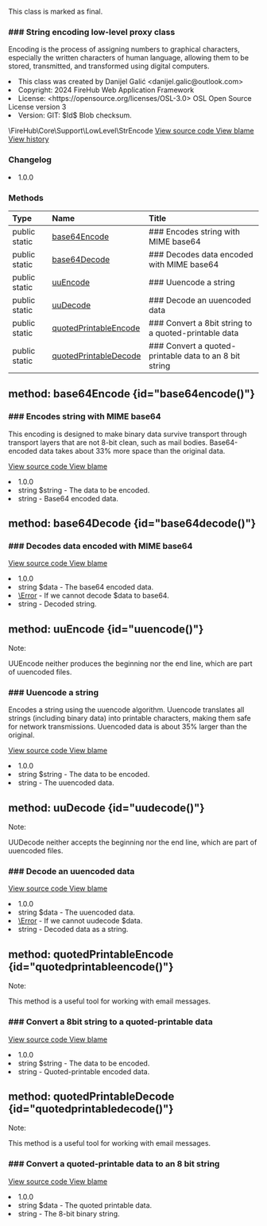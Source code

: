 <title># StrEncode</title>

<code-block lang="php">
<![CDATA[final class \FireHub\Core\Support\LowLevel\StrEncode()]]>
</code-block>





<tip>
    <p>
        This class is marked as <format style="bold">final</format>.
    </p>
</tip>







### ### String encoding low-level proxy class

<p><format style="italic">Encoding is the process of assigning numbers to graphical characters, especially the written characters of human
language, allowing them to be stored, transmitted, and transformed using digital computers.</format></p>

<deflist>
    <def title="Class basic info:">
        <list><li>This class was created by Danijel Galić &lt;danijel.galic@outlook.com&gt;</li><li>Copyright: 2024 FireHub Web Application Framework</li><li>License: &lt;https://opensource.org/licenses/OSL-3.0&gt; OSL Open Source License version 3</li><li>Version: GIT: $Id$ Blob checksum.</li></list>
    </def>
</deflist>

<deflist><def title="Fully Qualified Class Name:">
        \FireHub\Core\Support\LowLevel\StrEncode
    </def><def title="Source code:">
        <a href="https://github.com/The-FireHub-Project/Core/blob/develop-pre-alpha-m1/src/support/lowlevel/firehub.StrEncode.php#L33">
            View source code
        </a>
    </def>
    <def title="Blame:">
        <a href="https://github.com/The-FireHub-Project/Core/blame/develop-pre-alpha-m1/src/support/lowlevel/firehub.StrEncode.php">
            View blame
        </a>
    </def>
    <def title="History:">
        <a href="https://github.com/The-FireHub-Project/Core/commits/develop-pre-alpha-m1/src/support/lowlevel/firehub.StrEncode.php">
            View history
        </a>
    </def></deflist>
### Changelog
<deflist>
    <def title="Version history:">
        <list><li>1.0.0</li></list>
    </def>
</deflist>


### Methods
| Type | Name | Title |
|:-----|:-----|:------|
|public static |<a href="#base64encode()">base64Encode</a>|### Encodes string with MIME base64|
|public static |<a href="#base64decode()">base64Decode</a>|### Decodes data encoded with MIME base64|
|public static |<a href="#uuencode()">uuEncode</a>|### Uuencode a string|
|public static |<a href="#uudecode()">uuDecode</a>|### Decode an uuencoded data|
|public static |<a href="#quotedprintableencode()">quotedPrintableEncode</a>|### Convert a 8bit string to a quoted-printable data|
|public static |<a href="#quotedprintabledecode()">quotedPrintableDecode</a>|### Convert a quoted-printable data to an 8 bit string|

## method: base64Encode {id="base64encode()"}

<code-block lang="php">
    <![CDATA[public static StrEncode::base64Encode(string $string):string]]>
</code-block>













### ### Encodes string with MIME base64

<p><format style="italic">This encoding is designed to make binary data survive transport through transport layers that are not 8-bit
clean, such as mail bodies. Base64-encoded data takes about 33% more space than the original data.</format></p>

<deflist><def title="Source code:">
                <a href="https://github.com/The-FireHub-Project/Core/blob/develop-pre-alpha-m1/src/support/lowlevel/firehub.StrEncode.php#L48">
                    View source code
                </a>
            </def>
            <def title="Blame:">
                <a href="https://github.com/The-FireHub-Project/Core/blame/develop-pre-alpha-m1/src/support/lowlevel/firehub.StrEncode.php#L48">
                    View blame
                </a>
            </def></deflist>
<deflist>
    <def title="Version history:">
        <list><li>1.0.0</li></list>
    </def>
</deflist>
<deflist>
    <def title="This method has parameters:">
        <list><li>string <format style="bold">$string</format> - <format style="italic">
The data to be encoded.
</format></li></list>
    </def>
</deflist>
<deflist>
    <def title="This method returns:">
        <list><li>string - <format style="italic">Base64 encoded data.</format></li></list>
    </def>
</deflist>
## method: base64Decode {id="base64decode()"}

<code-block lang="php">
    <![CDATA[public static StrEncode::base64Decode(string $data):string]]>
</code-block>













### ### Decodes data encoded with MIME base64



<deflist><def title="Source code:">
                <a href="https://github.com/The-FireHub-Project/Core/blob/develop-pre-alpha-m1/src/support/lowlevel/firehub.StrEncode.php#L66">
                    View source code
                </a>
            </def>
            <def title="Blame:">
                <a href="https://github.com/The-FireHub-Project/Core/blame/develop-pre-alpha-m1/src/support/lowlevel/firehub.StrEncode.php#L66">
                    View blame
                </a>
            </def></deflist>
<deflist>
    <def title="Version history:">
        <list><li>1.0.0</li></list>
    </def>
</deflist>
<deflist>
    <def title="This method has parameters:">
        <list><li>string <format style="bold">$data</format> - <format style="italic">
The base64 encoded data.
</format></li></list>
    </def>
</deflist>
<deflist>
    <def title="This method throws:">
        <list><li><a href="Error.md">\Error</a> - <format style="italic">If we cannot decode $data to base64.</format></li></list>
    </def>
</deflist>
<deflist>
    <def title="This method returns:">
        <list><li>string - <format style="italic">Decoded string.</format></li></list>
    </def>
</deflist>
## method: uuEncode {id="uuencode()"}

<code-block lang="php">
    <![CDATA[public static StrEncode::uuEncode(string $string):string]]>
</code-block>











<note>
                <p><format style="bold">Note:</format></p>
                <p>UUEncode neither produces the beginning nor the end line, which are part of uuencoded files.</p>
            </note>

### ### Uuencode a string

<p><format style="italic">Encodes a string using the uuencode algorithm. Uuencode translates all strings (including binary data) into
printable characters, making them safe for network transmissions. Uuencoded data is about 35% larger than the
original.</format></p>

<deflist><def title="Source code:">
                <a href="https://github.com/The-FireHub-Project/Core/blob/develop-pre-alpha-m1/src/support/lowlevel/firehub.StrEncode.php#L89">
                    View source code
                </a>
            </def>
            <def title="Blame:">
                <a href="https://github.com/The-FireHub-Project/Core/blame/develop-pre-alpha-m1/src/support/lowlevel/firehub.StrEncode.php#L89">
                    View blame
                </a>
            </def></deflist>
<deflist>
    <def title="Version history:">
        <list><li>1.0.0</li></list>
    </def>
</deflist>
<deflist>
    <def title="This method has parameters:">
        <list><li>string <format style="bold">$string</format> - <format style="italic">
The data to be encoded.
</format></li></list>
    </def>
</deflist>
<deflist>
    <def title="This method returns:">
        <list><li>string - <format style="italic">The uuencoded data.</format></li></list>
    </def>
</deflist>
## method: uuDecode {id="uudecode()"}

<code-block lang="php">
    <![CDATA[public static StrEncode::uuDecode(string $data):string]]>
</code-block>











<note>
                <p><format style="bold">Note:</format></p>
                <p>UUDecode neither accepts the beginning nor the end line, which are part of uuencoded files.</p>
            </note>

### ### Decode an uuencoded data



<deflist><def title="Source code:">
                <a href="https://github.com/The-FireHub-Project/Core/blob/develop-pre-alpha-m1/src/support/lowlevel/firehub.StrEncode.php#L110">
                    View source code
                </a>
            </def>
            <def title="Blame:">
                <a href="https://github.com/The-FireHub-Project/Core/blame/develop-pre-alpha-m1/src/support/lowlevel/firehub.StrEncode.php#L110">
                    View blame
                </a>
            </def></deflist>
<deflist>
    <def title="Version history:">
        <list><li>1.0.0</li></list>
    </def>
</deflist>
<deflist>
    <def title="This method has parameters:">
        <list><li>string <format style="bold">$data</format> - <format style="italic">
The uuencoded data.
</format></li></list>
    </def>
</deflist>
<deflist>
    <def title="This method throws:">
        <list><li><a href="Error.md">\Error</a> - <format style="italic">If we cannot uudecode $data.</format></li></list>
    </def>
</deflist>
<deflist>
    <def title="This method returns:">
        <list><li>string - <format style="italic">Decoded data as a string.</format></li></list>
    </def>
</deflist>
## method: quotedPrintableEncode {id="quotedprintableencode()"}

<code-block lang="php">
    <![CDATA[public static StrEncode::quotedPrintableEncode(string $string):string]]>
</code-block>











<note>
                <p><format style="bold">Note:</format></p>
                <p>This method is a useful tool for working with email messages.</p>
            </note>

### ### Convert a 8bit string to a quoted-printable data



<deflist><def title="Source code:">
                <a href="https://github.com/The-FireHub-Project/Core/blob/develop-pre-alpha-m1/src/support/lowlevel/firehub.StrEncode.php#L129">
                    View source code
                </a>
            </def>
            <def title="Blame:">
                <a href="https://github.com/The-FireHub-Project/Core/blame/develop-pre-alpha-m1/src/support/lowlevel/firehub.StrEncode.php#L129">
                    View blame
                </a>
            </def></deflist>
<deflist>
    <def title="Version history:">
        <list><li>1.0.0</li></list>
    </def>
</deflist>
<deflist>
    <def title="This method has parameters:">
        <list><li>string <format style="bold">$string</format> - <format style="italic">
The data to be encoded.
</format></li></list>
    </def>
</deflist>
<deflist>
    <def title="This method returns:">
        <list><li>string - <format style="italic">Quoted-printable encoded data.</format></li></list>
    </def>
</deflist>
## method: quotedPrintableDecode {id="quotedprintabledecode()"}

<code-block lang="php">
    <![CDATA[public static StrEncode::quotedPrintableDecode(string $data):string]]>
</code-block>











<note>
                <p><format style="bold">Note:</format></p>
                <p>This method is a useful tool for working with email messages.</p>
            </note>

### ### Convert a quoted-printable data to an 8 bit string



<deflist><def title="Source code:">
                <a href="https://github.com/The-FireHub-Project/Core/blob/develop-pre-alpha-m1/src/support/lowlevel/firehub.StrEncode.php#L147">
                    View source code
                </a>
            </def>
            <def title="Blame:">
                <a href="https://github.com/The-FireHub-Project/Core/blame/develop-pre-alpha-m1/src/support/lowlevel/firehub.StrEncode.php#L147">
                    View blame
                </a>
            </def></deflist>
<deflist>
    <def title="Version history:">
        <list><li>1.0.0</li></list>
    </def>
</deflist>
<deflist>
    <def title="This method has parameters:">
        <list><li>string <format style="bold">$data</format> - <format style="italic">
The quoted printable data.
</format></li></list>
    </def>
</deflist>
<deflist>
    <def title="This method returns:">
        <list><li>string - <format style="italic">The 8-bit binary string.</format></li></list>
    </def>
</deflist>